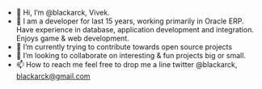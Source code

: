 - 👋 Hi, I’m @blackarck, Vivek.
- 👀 I am a developer for last 15 years, working primarily in Oracle ERP. Have experience in database, application development and integration. Enjoys game & web development.
- 🌱 I’m currently trying to contribute towards open source projects
- 💞️ I’m looking to collaborate on interesting & fun projects big or small.
- 📫 How to reach me feel free to drop me a line twitter @blackarck, blackarck@gmail.com

<!---
blackarck/blackarck is a ✨ special ✨ repository because its `README.md` (this file) appears on your GitHub profile.
You can click the Preview link to take a look at your changes.
--->

